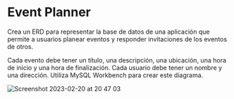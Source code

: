 # Event Planner

Crea un ERD para representar la base de datos de una aplicación que permite a usuarios planear eventos y responder invitaciones de los eventos de otros.

Cada evento debe tener un título, una descripción, una ubicación, una hora de inicio y una hora de finalización.  Cada usuario debe tener un nombre y una dirección.  Utiliza MySQL Workbench para crear este diagrama.

![Screenshot 2023-02-20 at 20 47 03](https://user-images.githubusercontent.com/25912510/220227260-fdfce404-6c92-40a4-b08c-985d1708ae2c.png)
